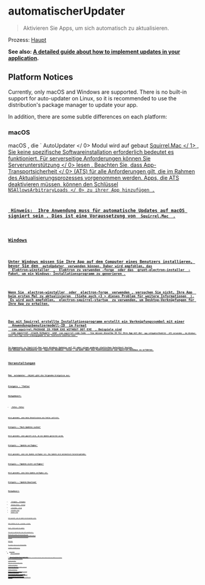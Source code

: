 # automatischerUpdater

> Aktivieren Sie Apps, um sich automatisch zu aktualisieren.

Prozess: [Haupt](../glossary.md#main-process)

**See also: [A detailed guide about how to implement updates in your application](../tutorial/updates.md).**

## Platform Notices

Currently, only macOS and Windows are supported. There is no built-in support for auto-updater on Linux, so it is recommended to use the distribution's package manager to update your app.

In addition, there are some subtle differences on each platform:

### macOS

macOS , die ` AutoUpdater </ 0> Modul wird auf gebaut <a href="https://github.com/Squirrel/Squirrel.Mac"> Squirrel.Mac </ 1> , Sie keine spezifische Softwareinstallation erforderlich bedeutet es funktioniert. Für serverseitige Anforderungen können Sie <a href="https://github.com/Squirrel/Squirrel.Mac#server-support"> Serverunterstützung </ 0> lesen . Beachten Sie, dass <a href="https://developer.apple.com/library/content/documentation/General/Reference/InfoPlistKeyReference/Articles/CocoaKeys.html#//apple_ref/doc/uid/TP40009251-SW35"> App-Transportsicherheit </ 0> (ATS) für alle Anforderungen gilt, die im Rahmen des Aktualisierungsprozesses vorgenommen werden. Apps, die ATS deaktivieren müssen, können den Schlüssel <code> NSAllowsArbitraryLoads </ 0> zu ihrer App hinzufügen
 .</p>

<p><strong> Hinweis: </ 0> Ihre Anwendung muss für automatische Updates auf macOS signiert sein . Dies ist eine Voraussetzung von <code> Squirrel.Mac </ 1> .</p>

<h3>Windows</h3>

<p>Unter Windows müssen Sie Ihre App auf dem Computer eines Benutzers installieren, bevor Sie den <code> autoUpdater </ 0> verwenden können. Daher wird empfohlen, das
 <a href="https://github.com/electron/windows-installer"> Elektron-winstaller </ 1> , <a href="https://github.com/electron-userland/electron-forge"> Elektron zu verwenden -forge </ 2> oder das <a href="https://github.com/electron/grunt-electron-installer"> grunt-electron-installer </ 3> -Paket, um ein Windows- Installationsprogramm zu generieren .</p>

<p>Wenn Sie <a href="https://github.com/electron/windows-installer"> electron-winstaller </ 0> oder <a href="https://github.com/electron-userland/electron-forge"> electron-forge </ 1> verwenden , versuchen Sie nicht, Ihre App <a href="https://github.com/electron/windows-installer#handling-squirrel-events"> beim ersten Mal zu aktualisieren </ 2> (Siehe auch <3 > dieses Problem für weitere Informationen </ 3> ).
 Es wird auch empfohlen, <a href="https://github.com/mongodb-js/electron-squirrel-startup"> electron-squirrel-startup </ 0> zu verwenden, um Desktop-Verknüpfungen für Ihre App zu erhalten.</p>

<p>Das mit Squirrel erstellte Installationsprogramm erstellt ein Verknüpfungssymbol mit einer
 <a href="https://msdn.microsoft.com/en-us/library/windows/desktop/dd378459(v=vs.85).aspx"> Anwendungsbenutzermodell-ID </ 0> im Format
 <code> com.squirrel.PACKAGE_ID.YOUR_EXE_WITHOUT_DOT_EXE </ 1> , Beispiele sind
 <code> com.squirrel .slack.Schwarz </ 1> und <code> com.squirrel.code.Code </ 1> . Sie müssen dieselbe ID für Ihre App mit der <code> app.setAppUserModelId </ 0>  API verwenden , da Windows sonst Ihre App nicht ordnungsgemäß in der Taskleiste anheften kann .</p>

<p>Im Gegensatz zu Squirrel.Mac kann Windows Updates auf S3 oder einem anderen statischen Dateihost hosten.
Sie können die Dokumente von <a href="https://github.com/Squirrel/Squirrel.Windows"> Squirrel.Windows </ 0> lesen , um mehr über die Funktionsweise von Squirrel.Windows zu erfahren.</p>

<h2>Veranstaltungen</h2>

<p>Das <code> autoUpdater </ 0> -Objekt gibt die folgenden Ereignisse aus:</p>

<h3>Ereignis : "Fehler</h3>

<p>Rückgabewert:</p>

<ul>
<li><code> Fehler </ 0> Fehler</li>
</ul>

<p>Wird gesendet, wenn beim Aktualisieren ein Fehler auftritt.</p>

<h3>Ereignis : "Nach Updates suchen"</h3>

<p>Wird gesendet, wenn geprüft wird, ob ein Update gestartet wurde.</p>

<h3>Ereignis : 'Update-verfügbar'</h3>

<p>Wird gesendet, wenn ein Update verfügbar ist. Das Update wird automatisch heruntergeladen.</p>

<h3>Ereignis : "Update nicht verfügbar"</h3>

<p>Wird gesendet, wenn kein Update verfügbar ist.</p>

<h3>Ereignis : 'Update-Download'</h3>

<p>Rückgabewert:</p>

<ul>
<li><code> Ereignis </ 0>  Ereignis</li>
<li><code> Release Notes </ 0>  String</li>
<li><code> releaseName </ 0>  String</li>
<li><code> releaseDate </ 0> Datum</li>
<li><code> updateURL </ 0>  String</li>
</ul>

<p>Wird gesendet, wenn ein Update heruntergeladen wurde.</p>

<p>Unter Windows ist nur <code> releaseName </ 0> verfügbar.</p>

<h3>Event: 'before-quit-for-update'</h3>

<p>This event is emitted after a user calls <code>quitAndInstall()`.

When this API is called, the `before-quit` event is not emitted before all windows are closed. As a result you should listen to this event if you wish to perform actions before the windows are closed while a process is quitting, as well as listening to `before-quit`.

## Methoden

The `autoUpdater` object has the following methods:

### `autoUpdater.setFeedURL(options)`

* `optionen` Object 
  * ` URL </ 0>  Zeichenfolge</li>
<li><code>headers` Object (optional) *macOS* - HTTP request headers.
  * `serverType` String (optional) *macOS* - Either `json` or `default`, see the [Squirrel.Mac](https://github.com/Squirrel/Squirrel.Mac) README for more information.

Sets the `url` and initialize the auto updater.

### `autoUpdater.getFeedURL()`

Returns `String` - The current update feed URL.

### `autoUpdater.checkForUpdates()`

Asks the server whether there is an update. You must call `setFeedURL` before using this API.

### `autoUpdater.quitAndInstall()`

Restarts the app and installs the update after it has been downloaded. It should only be called after `update-downloaded` has been emitted.

Under the hood calling `autoUpdater.quitAndInstall()` will close all application windows first, and automatically call `app.quit()` after all windows have been closed.

**Note:** If the application is quit without calling this API after the `update-downloaded` event has been emitted, the application will still be replaced by the updated one on the next run.